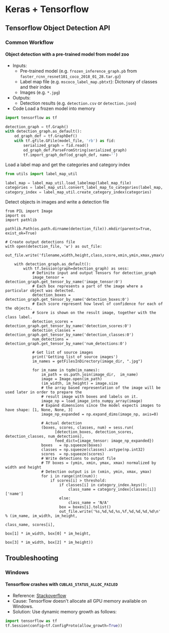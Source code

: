 # Keras + Tensorflow

## Tensorflow Object Detection API

### Common Workflow

#### Object detection with a pre-trained model from model zoo

* Inputs:
  * Pre-trained model (e.g. `frozen_inference_graph.pb` from `faster_rcnn_resnet101_coco_2018_01_28.tar.gz`)
  * Label map file (e.g. `mscoco_label_map.pbtxt`): Dictonary of classes and their index
  * Images (e.g. `*.jpg`)
* Outputs:
  * Detection results (e.g. `detection.csv` or `detection.json`)
* Code
Load a frozen model into memory
```python
import tensorflow as tf

detection_graph = tf.Graph()
with detection_graph.as_default():
	od_graph_def = tf.GraphDef()
	with tf.gfile.GFile(model_file, 'rb') as fid:
		serialized_graph = fid.read()
		od_graph_def.ParseFromString(serialized_graph)
		tf.import_graph_def(od_graph_def, name='')
```
Load a label map and get the categories and category index
```python
from utils import label_map_util

label_map = label_map_util.load_labelmap(label_map_file)
categories = label_map_util.convert_label_map_to_categories(label_map, max_num_classes=n_class, use_display_name=True)
category_index = label_map_util.create_category_index(categories)
```
Detect objects in images and write a detection file
```
from PIL import Image
import os
import pathlib

pathlib.Path(os.path.dirname(detection_file)).mkdir(parents=True, exist_ok=True)

# Create output detections file
with open(detection_file, 'w') as out_file:
	out_file.write('filename,width,height,class,score,xmin,ymin,xmax,ymax\n')

	with detection_graph.as_default():
		with tf.Session(graph=detection_graph) as sess:
			# Definite input and output Tensors for detection_graph
			image_tensor = detection_graph.get_tensor_by_name('image_tensor:0')
			# Each box represents a part of the image where a particular object was detected.
			detection_boxes = detection_graph.get_tensor_by_name('detection_boxes:0')
			# Each score represent how level of confidence for each of the objects.
			# Score is shown on the result image, together with the class label.
			detection_scores = detection_graph.get_tensor_by_name('detection_scores:0')
			detection_classes = detection_graph.get_tensor_by_name('detection_classes:0')
			num_detections = detection_graph.get_tensor_by_name('num_detections:0')

			# Get list of source images
			print('Getting list of source images')
			im_names = getFilesInDirectory(image_dir, ".jpg")

			for im_name in tqdm(im_names):
				im_path = os.path.join(image_dir,  im_name)
				image = Image.open(im_path)
				(im_width, im_height) = image.size
				# the array based representation of the image will be used later in order to prepare the
				# result image with boxes and labels on it.
				image_np = load_image_into_numpy_array(image)
				# Expand dimensions since the model expects images to have shape: [1, None, None, 3]
				image_np_expanded = np.expand_dims(image_np, axis=0)

				# Actual detection
				(boxes, scores, classes, num) = sess.run(
					  [detection_boxes, detection_scores, detection_classes, num_detections],
					  feed_dict={image_tensor: image_np_expanded})
				boxes   = np.squeeze(boxes)
				classes = np.squeeze(classes).astype(np.int32)
				scores  = np.squeeze(scores)
				# Write detections to output file
				# TF boxes = (ymin, xmin, ymax, xmax) normalized by width and height
				# Detection output is in (xmin, ymin, xmax, ymax)
				for i in range(int(num)):
					if scores[i] > threshold:
						if classes[i] in category_index.keys():
							class_name = category_index[classes[i]]['name']
						else:
							class_name = 'N/A'
						box = boxes[i].tolist()
						out_file.write('%s,%d,%d,%s,%f,%d,%d,%d,%d\n' % (im_name, im_width, im_height,
																	 class_name, scores[i],
																	 box[1] * im_width, box[0] * im_height,
																	 box[3] * im_width, box[2] * im_height))
```




## Troubleshooting

### Windows

#### Tensorflow crashes with `CUBLAS_STATUS_ALLOC_FAILED`

* Reference: [Stackoverflow](https://stackoverflow.com/questions/41117740/tensorflow-crashes-with-cublas-status-alloc-failed)
* Cause: Tensorflow doesn't allocate all GPU memory available on Windows.
* Solution: Use dynamic memory growth as follows:
```python
import tensorflow as tf
tf.Session(config=tf.ConfigProto(allow_growth=True))
```
